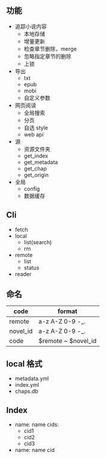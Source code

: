 ## 功能
- 追踪小说内容
    - 本地存储
    - 增量更新
    - 检查章节删除，merge
    - 忽略指定章节的删除
    - 上锁
- 导出
    - txt
    - epub
    - mobi
    - 自定义参数
- 网页阅读
    - 全局搜索
    - 分页
    - 自选 style
    - web api
- 源
    - 资源文件夹
    - get_index
    - get_metadata
    - get_chap
    - get_origin
- 全局
    - config
    - 数据缓存


## Cli
- fetch
- local
  - list(search)
  - rm
- remote
  - list
  - status
- reader

## 命名
|code|format|
|--|--|
|remote| a-z A-Z 0-9 -_. |
|novel_id| a-z A-Z 0-9 -_. |
|code|$remote ~ $novel_id|

## local 格式
- metadata.yml
- index.yml
- chaps.db

## Index
- name: name
  cids: 
    - cid1
    - cid2
    - cid3
- name: name
  cid
